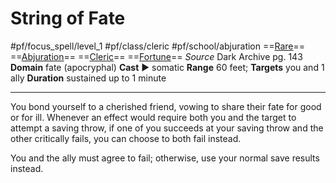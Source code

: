 # String of Fate
#pf/focus_spell/level_1 #pf/class/cleric #pf/school/abjuration 
==[Rare](../../../Traits/Rare.md)== ==[Abjuration](../../../Traits/Abjuration.md)== ==[Cleric](../../../Traits/Cleric.md)== ==[Fortune](../../../Traits/Fortune.md)==
*Source* Dark Archive pg. 143
**Domain** fate (apocryphal)
**Cast** ► somatic
**Range** 60 feet; **Targets** you and 1 ally
**Duration** sustained up to 1 minute

---
You bond yourself to a cherished friend, vowing to share their fate for good or for ill. Whenever an effect would require both you and the target to attempt a saving throw, if one of you succeeds at your saving throw and the other critically fails, you can choose to both fail instead.

You and the ally must agree to fail; otherwise, use your normal save results instead.